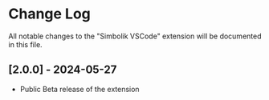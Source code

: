 # Change Log

All notable changes to the "Simbolik VSCode" extension will be documented in this file.

## [2.0.0] - 2024-05-27

- Public Beta release of the extension
